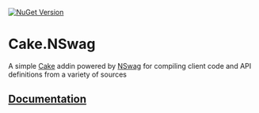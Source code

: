[![NuGet Version](https://img.shields.io/nuget/v/Cake.NSwag.svg)](https://www.nuget.org/packages/Cake.NSwag)

# Cake.NSwag
A simple [Cake](https://github.com/cake-build/cake) addin powered by [NSwag](http://nswag.org) for compiling client code and API definitions from a variety of sources

## [Documentation](https://agc93.github.io/Cake.NSwag/doc/intro.html)
